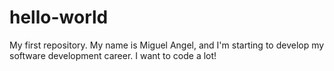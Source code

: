 # hello-world
My first repository.
My name is Miguel Angel, and I'm starting to develop my software development career. I want to code a lot!
